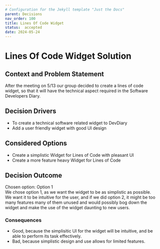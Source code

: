 ```yaml
---
# Configuration for the Jekyll template "Just the Docs"
parent: Decisions
nav_order: 100
title: Lines Of Code Widget
status:  accepted
date: 2024-05-24 
---
```

# Lines Of Code Widget Solution

## Context and Problem Statement
After the meeting on 5/13 our group decided to create a lines of code widget, so that it will have the technical aspect required in the Software Developers Diary.

## Decision Drivers

* To create a technical software related widget to DevDiary
* Add a user friendly widget with good UI design

## Considered Options

* Create a simplistic Widget for Lines of Code with pleasant UI
* Create a more feature heavy Widget for Lines of Code

## Decision Outcome

Chosen option: Option 1 \
We chose option 1, as we want the widget to be as simplistic as possible. We want it to be intuitive for the user, and if we did option 2, it might be too many features many of them unused and would possibly bog down the widget and make the use of the widget daunting to new users. 
### Consequences

* Good, because the simplisitic UI for the widget will be intuitive, and be able to perform its task effectively. 
* Bad, because simplistic design and use allows for limited features. 

<!-- This is an optional element. Feel free to remove. -->

